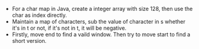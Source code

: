 * For a char map in Java, create a integer array with size 128, then use the char as index directly.
* Maintain a map of characters, sub the value of character in s whether it's in t or not, if it's not in t, it will be negative.
* Firstly, move end to find a vaild window. Then try to move start to find a short version.
